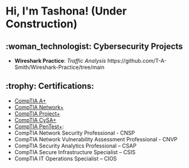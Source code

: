 <h1>Hi, I'm Tashona! (Under Construction)
  
<h2> :woman_technologist: Cybersecurity Projects</h2>
<ul class="a">
  <li><b>Wireshark Practice</b>: <i>Traffic Analysis</i>  https://github.com/T-A-Smith/Wireshark-Practice/tree/main

  </ul> 
 <h2><b> :trophy: Certifications:</b></h2>

*  [CompTIA A+](https://www.credly.com/badges/6422f362-3afc-4e85-bb25-0f773b4d8489/public_url)
*  [CompTIA Network+](https://www.credly.com/badges/8f154112-ba78-490a-92c8-fb207843339c/public_url)
*  [CompTIA Project+](https://www.credly.com/badges/3a8b3046-1c62-4b72-a1f1-e15d2edcc25b/public_url)
*  [CompTIA CySA+](https://www.credly.com/badges/bf30dac7-1fae-4a68-a901-025752613304/public_url)
* [CompTIA PenTest+](https://www.credly.com/badges/8273c569-e869-432f-a299-4557dd29883e/public_url): 
* CompTIA Network Security Professional - CNSP
* CompTIA Network Vulnerability Assessment Professional - CNVP
* CompTIA Security Analytics Professional – CSAP
* CompTIA Secure Infrastructure Specialist – CSIS
* CompTIA IT Operations Specialist – CIOS



</ul> 




